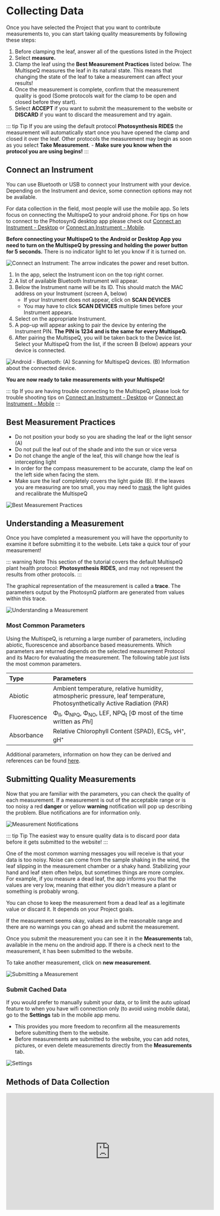 # Collecting Data

Once you have selected the Project that you want to contribute measurements to, you can start taking quality measurements by following these steps:

1. Before clamping the leaf, answer all of the questions listed in the Project
2. Select **measure.**
3. Clamp the leaf using the **Best Measurement Practices** listed below. The MultispeQ measures the leaf in its natural state. This means that changing the state of the leaf to take a measurement can affect your results!
4. Once the measurement is complete, confirm that the measurement quality is good (Some protocols wait for the clamp to be open and closed before they start).
5. Select **ACCEPT** if you want to submit the measurement to the website or **DISCARD** if you want to discard the measurement and try again.

::: tip Tip
If you are using the default protocol **Photosynthesis RIDES** the measurement will automatically start once you have opened the clamp and closed it over the leaf. Other protocols the measurement may begin as soon as you select **Take Measurement**. - **Make sure you know when the protocol you are using begins!**
:::

## Connect an Instrument

You can use Bluetooth or USB to connect your Instrument with your device. Depending on the Instrument and device, some connection options may not be available.

For data collection in the field, most people will use the mobile app. So lets focus on connecting the MultispeQ to your android phone. For tips on how to connect to the PhotosynQ desktop app please check out [Connect an Instrument - Desktop](../desktop-application/connect-an-instrument.md) or [Connect an Instrument - Mobile](../mobile-application/connect-an-instrument.md).

**Before connecting your MultispeQ to the Android or Desktop App you need to turn on the MultispeQ by pressing and holding the power button for 5 seconds.** There is no indicator light to let you know if it is turned on.

![Connect an Instrument: The arrow indicates the power and reset button.](./images/first-steps-turn-multispeq-on.jpg)

1. In the app, select the Instrument icon on the top right corner.
2. A list of available Bluetooth Instrument will appear.
3. Below the Instrument name will be its ID. This should match the MAC address on your Instrument (screen A, below)
   - If your Instrument does not appear, click on **SCAN DEVICES**
   - You may have to click **SCAN DEVICES** multiple times before your Instrument appears.
4. Select on the appropriate Instrument.
5. A pop-up will appear asking to pair the device by entering the Instrument PIN. **The PIN is 1234 and is the same for every MultispeQ.**
6. After pairing the MultispeQ, you will be taken back to the Device list. Select your MultispeQ from the list, if the screen B (below) appears your device is connected.

![Android - Bluetooth: (A) Scanning for MultispeQ devices. (B) Information about the connected device.](./images/first-steps-connect-multispeq.jpg)

**You are now ready to take measurements with your MultispeQ!**

::: tip
If you are having trouble connecting to the MultispeQ, please look for trouble shooting tips on [Connect an Instrument - Desktop](../desktop-application/connect-an-instrument.md) or [Connect an Instrument - Mobile](../mobile-application/connect-an-instrument.md)
:::

## Best Measurement Practices

+ Do not position your body so you are shading the leaf or the light sensor (A)
+ Do not pull the leaf out of the shade and into the sun or vice versa
+ Do not change the angle of the leaf, this will change how the leaf is intercepting light
+ In order for the compass measurement to be accurate, clamp the leaf on the left side when facing the stem.
+ Make sure the leaf completely covers the light guide (B). If the leaves you are measuring are too small, you may need to [mask](https://photosynqprod.s3.amazonaws.com/files/specialfeatures/measuring-small-leaves.pdf) the light guides and recalibrate the MultispeQ

![Best Measurement Practices](./images/collecting-data-clamp-leaf.jpg)

## Understanding a Measurement

Once you have completed a measurement you will have the opportunity to examine it before submitting it to the website. Lets take a quick tour of your measurement!

::: warning Note
This section of the tutorial covers the default MultispeQ plant health protocol: **Photosynthesis RIDES**, and may not represent the results from other protocols.
:::

The graphical representation of the measurement is called a **trace**. The parameters output by the PhotosynQ platform are generated from values within this trace.

![Understanding a Measurement](./images/collecting-data-results.jpg)

### Most Common Parameters

Using the MultispeQ, is returning a large number of parameters, including abiotic, fluorescence and absorbance based measurements. Which parameters are returned depends on the selected measurement Protocol and its Macro for evaluating the measurement. The following table just lists the most common parameters.

| Type         | Parameters                                                                                                                |
| :----------- | :------------------------------------------------------------------------------------------------------------------------ |
| Abiotic      | Ambient temperature, relative humidity, atmospheric pressure, leaf temperature, Photosynthetically Active Radiation (PAR) |
| Fluorescence | Φ<sub>II</sub>, Φ<sub>NPQ</sub>, Φ<sub>NO</sub>, LEF, NPQ<sub>t</sub> [Φ most of the time written as *Phi*]               |
| Absorbance   | Relative Chlorophyll Content (SPAD), ECS<sub>t</sub>, vH⁺, gH⁺                                                            |

Additional parameters, information on how they can be derived and references can be found [here](../view-and-analyze-data/references-and-parameters.md).

## Submitting Quality Measurements

Now that you are familiar with the parameters, you can check the quality of each measurement. If a measurement is out of the acceptable range or is too noisy a red **danger** or yellow **warning** notification will pop up describing the problem. Blue notifications are for information only.

![Measurement Notifications](./images/collecting-data-measurement-notification.jpg)

::: tip Tip
The easiest way to ensure quality data is to discard poor data before it gets submitted to the website!
:::

One of the most common warning messages you will receive is that your data is too noisy. Noise can come from the sample shaking in the wind, the leaf slipping in the measurement chamber or a shaky hand. Stabilizing your hand and leaf stem often helps, but sometimes things are more complex. For example, if you measure a dead leaf, the app informs you that the values are very low, meaning that either you didn't measure a plant or something is probably wrong.

You can chose to keep the measurement from a dead leaf as a legitimate value or discard it. It depends on your Project goals.

If the measurement seems okay, values are in the reasonable range and there are no warnings you can go ahead and submit the measurement.

Once you submit the measurement you can see it in the **Measurements** tab, available in the menu on the android app. If there is a check next to the measurement, it has been submitted to the website.

To take another measurement, click on **new measurement**.

![Submitting a Measurement](./images/collecting-data-submit-measurement.jpg)

### Submit Cached Data

If you would prefer to manually submit your data, or to limit the auto upload feature to when you have wifi connection only (to avoid using mobile data), go to the **Settings** tab in the mobile app menu.

- This provides you more freedom to reconfirm all the measurements before submitting them to the website.
- Before measurements are submitted to the website, you can add notes, pictures, or even delete measurements directly from the **Measurements** tab.

![Settings](./images/collecting-data-settings-notes.jpg)

## Methods of Data Collection

<iframe width="560" height="315" src="https://www.youtube.com/embed/4ylOPRLrS-s" frameborder="0" allowfullscreen></iframe>
